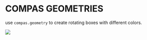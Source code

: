 # COMPAS GEOMETRIES

use `compas.geometry` to create rotating boxes with different colors.

![](https://app.rccn.dev/assets/dccg/imgs/exercise_rot_box.jpg)